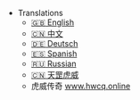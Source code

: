 - Translations
  - [:uk: English](/)
  - [:cn: 中文](/zh-cn/)
  - [:de: Deutsch](/de-de/)
  - [:es: Spanish](/es/)
  - [:ru: Russian](/ru-ru/)
  - [:cn: 天罡虎威](/ru-ru/)  
  - 虎威传奇 www.hwcq.online

